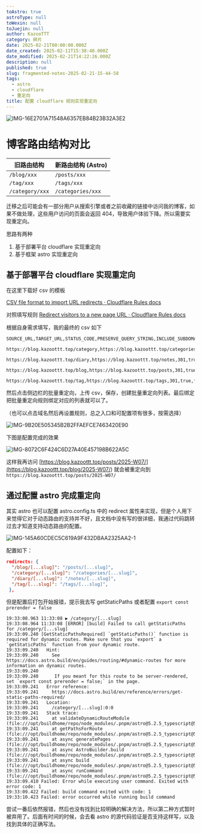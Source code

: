 ```yaml
---
toAstro: true
astroType: null
toWexin: null
toJuejin: null
author: KazooTTT
category: 碎片
date: 2025-02-21T00:00:00.000Z
date_created: 2025-02-11T15:38:40.000Z
date_modified: 2025-02-21T14:22:26.000Z
description: null
published: true
slug: fragmented-notes-2025-02-21-15-44-58
tags:
  - astro
  - cloudflare
  - 重定向
title: 配置 cloudflare 规则实现重定向
---
```


![IMG-16E2701A71548A6357EB84B23B32A3E2](/mdImages/IMG-16E2701A71548A6357EB84B23B32A3E2.jpeg)

# 博客路由结构对比

| 旧路由结构 | 新路由结构 (Astro) |
|------------|-------------------|
| `/blog/xxx`   | `/posts/xxx`      |
| `/tag/xxx`    | `/tags/xxx`       |
| `/category/xxx` | `/categories/xxx` |

迁移之后可能会有一部分用户从搜索引擎或者之前收藏的链接中访问我的博客，如果不做处理，这些用户访问的页面会返回 404，导致用户体验下降。所以需要实现重定向。

思路有两种

1. 基于部署平台 cloudflare 实现重定向
2. 基于框架 astro 实现重定向

## 基于部署平台 cloudflare 实现重定向

在这里下载好 csv 的模板

[CSV file format to import URL redirects · Cloudflare Rules docs](<https://developers.cloudflare.com/rules/url-forwarding/bulk-redirects/reference/csv-file-format/>)

对照填写规则 [Redirect visitors to a new page URL · Cloudflare Rules docs](<https://developers.cloudflare.com/rules/url-forwarding/examples/redirect-new-url/>)

根据自身需求填写，我的最终的 csv 如下

``` csv
SOURCE_URL,TARGET_URL,STATUS_CODE,PRESERVE_QUERY_STRING,INCLUDE_SUBDOMAINS,SUBPATH_MATCHING,PRESERVE_PATH_SUFFIX

https://blog.kazoottt.top/category,https://blog.kazoottt.top/categories,301,true,false,true,true

https://blog.kazoottt.top/diary,https://blog.kazoottt.top/notes,301,true,false,true,true

https://blog.kazoottt.top/blog,https://blog.kazoottt.top/posts,301,true,false,true,true

https://blog.kazoottt.top/tag,https://blog.kazoottt.top/tags,301,true,false,true,true
```

然后点击侧边栏的批量重定向，上传 csv，保存，创建批量重定向列表。最后绑定把批量重定向规则绑定对应的列表就可以了。

（也可以点击域名然后再设置规则，总之入口和可配置项有很多，按需选择）

![IMG-9B20E505345B2B2FFAEFCE7463420E90](/mdImages/IMG-9B20E505345B2B2FFAEFCE7463420E90.png)

下图是配置完成的效果

![IMG-8072C6F424C6D27A40E457198B622A5C](/mdImages/IMG-8072C6F424C6D27A40E457198B622A5C.png)

这样我再访问 [https://blog.kazoottt.top/posts/2025-W07/](<https://blog.kazoottt.top/blog/2025-W07/>) 就会被重定向到 `https://blog.kazoottt.top/posts/2025-W07/`

## 通过配置 astro 完成重定向

其实 astro 也可以配置 astro.config.ts 中的 redirect 属性来实现，但是个人用下来觉得它对于动态路由的支持并不好，且文档中没有写的很详细，我通过代码跳转过去才知道支持动态路由的配置。

![IMG-145A60CDEC5C619A9F432DBAA2325AA2-1](/mdImages/IMG-145A60CDEC5C619A9F432DBAA2325AA2-1.png)

配置如下：

``` json
redirects: {
  "/blog/[...slug]": "/posts/[...slug]",
  "/category/[...slug]": "/categories/[...slug]",
  "/diary/[...slug]": "/notes/[...slug]",
  "/tag/[...slug]": "/tags/[...slug]",
 },
```

但是配置后打包开始报错，提示我去写 getStaticPaths 或者配置 `export const prerender = false`

``` log
19:33:08.963 11:33:08 ▶ /category/[...slug]
19:33:08.964 11:33:08 [ERROR] [build] Failed to call getStaticPaths for /category/[...slug]
19:33:09.240 [GetStaticPathsRequired] `getStaticPaths()` function is required for dynamic routes. Make sure that you `export` a `getStaticPaths` function from your dynamic route.
19:33:09.240   Hint:
19:33:09.240     See https://docs.astro.build/en/guides/routing/#dynamic-routes for more information on dynamic routes.
19:33:09.240     
19:33:09.240      If you meant for this route to be server-rendered, set `export const prerender = false;` in the page.
19:33:09.241   Error reference:
19:33:09.241     https://docs.astro.build/en/reference/errors/get-static-paths-required/
19:33:09.241   Location:
19:33:09.241     /category/[...slug]:0:0
19:33:09.241   Stack trace:
19:33:09.241     at validateDynamicRouteModule (file:///opt/buildhome/repo/node_modules/.pnpm/astro@5.2.5_typescript@5.7.3/node_modules/astro/dist/core/routing/validation.js:19:11)
19:33:09.241     at getPathsForRoute (file:///opt/buildhome/repo/node_modules/.pnpm/astro@5.2.5_typescript@5.7.3/node_modules/astro/dist/core/build/generate.js:182:31)
19:33:09.241     at async generatePages (file:///opt/buildhome/repo/node_modules/.pnpm/astro@5.2.5_typescript@5.7.3/node_modules/astro/dist/core/build/generate.js:82:7)
19:33:09.241     at async AstroBuilder.build (file:///opt/buildhome/repo/node_modules/.pnpm/astro@5.2.5_typescript@5.7.3/node_modules/astro/dist/core/build/index.js:154:5)
19:33:09.241     at async build (file:///opt/buildhome/repo/node_modules/.pnpm/astro@5.2.5_typescript@5.7.3/node_modules/astro/dist/core/build/index.js:45:3)
19:33:09.241     at async runCommand (file:///opt/buildhome/repo/node_modules/.pnpm/astro@5.2.5_typescript@5.7.3/node_modules/astro/dist/cli/index.js:147:7)
19:33:09.410 Failed: Error while executing user command. Exited with error code: 1
19:33:09.422 Failed: build command exited with code: 1
19:33:10.423 Failed: error occurred while running build command
```

尝试一番后依然报错，然后也没有找到比较明确的解决方法，所以第二种方式暂时被弃用了。后面有时间的时候，会去看 astro 的源代码验证是否支持这样写，以及找到具体的正确写法。
